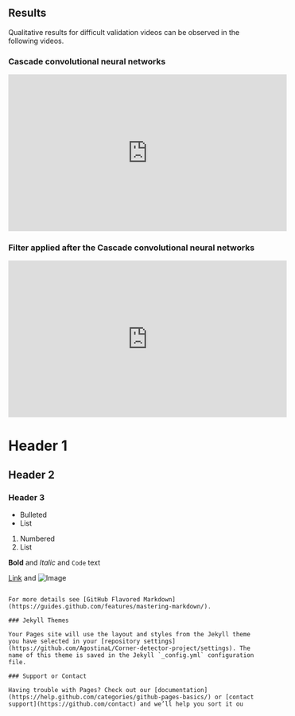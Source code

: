 ## Results

Qualitative results for difficult validation videos can be observed in the following videos.

### Cascade convolutional neural networks

<iframe width="560" height="315" src="https://www.youtube.com/embed/kgy2Agji7BM" frameborder="0" allow="accelerometer; autoplay; encrypted-media; gyroscope; picture-in-picture" allowfullscreen></iframe>

### Filter applied after the Cascade convolutional neural networks

<iframe width="560" height="315" src="https://www.youtube.com/embed/lDzQA6n5HLY" frameborder="0" allow="accelerometer; autoplay; encrypted-media; gyroscope; picture-in-picture" allowfullscreen></iframe>

# Header 1
## Header 2
### Header 3

- Bulleted
- List

1. Numbered
2. List

**Bold** and _Italic_ and `Code` text

[Link](url) and ![Image](src)
```

For more details see [GitHub Flavored Markdown](https://guides.github.com/features/mastering-markdown/).

### Jekyll Themes

Your Pages site will use the layout and styles from the Jekyll theme you have selected in your [repository settings](https://github.com/AgostinaL/Corner-detector-project/settings). The name of this theme is saved in the Jekyll `_config.yml` configuration file.

### Support or Contact

Having trouble with Pages? Check out our [documentation](https://help.github.com/categories/github-pages-basics/) or [contact support](https://github.com/contact) and we’ll help you sort it ou
